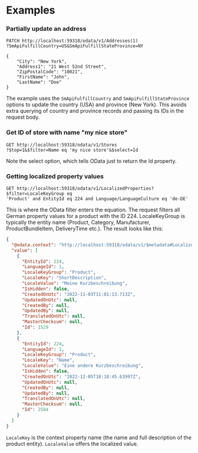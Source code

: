 # Examples

### Partially update an address

```
PATCH http://localhost:59318/odata/v1/Addresses(1)
?SmApiFulfillCountry=US&SmApiFulfillStateProvince=NY

{ 
    "City": "New York",
    "Address1": "21 West 52nd Street",
    "ZipPostalCode": "10021",
    "FirstName": "John", 
    "LastName": "Doe"
}
```

The example uses the `SmApiFulfillCountry` and `SmApiFulfillStateProvince` options to update the country (USA) and province (New York). This avoids extra querying of country and province records and passing its IDs in the request body.

### Get ID of store with name "my nice store"

```
GET http://localhost:59318/odata/v1/Stores
?$top=1&$filter=Name eq 'my nice store'&$select=Id
```

Note the select option, which tells OData just to return the Id property.

### Getting localized property values

```
GET http://localhost:59318/odata/v1/LocalizedProperties?$filter=LocaleKeyGroup eq
'Product' and EntityId eq 224 and Language/LanguageCulture eq 'de-DE'
```

This is where the OData filter enters the equation. The request filters all German property values for a product with the ID 224. LocaleKeyGroup is typically the entity name (Product, Category, Manufacturer, ProductBundleItem, DeliveryTime etc.). The result looks like this:

```json
{
  "@odata.context": "http://localhost:59318/odata/v1/$metadata#LocalizedProperties",
  "value": [
    {
      "EntityId": 224,
      "LanguageId": 1,
      "LocaleKeyGroup": "Product",
      "LocaleKey": "ShortDescription",
      "LocaleValue": "Meine Kurzbeschreibung",
      "IsHidden": false,
      "CreatedOnUtc": "2022-11-03T11:01:13.713Z",
      "UpdatedOnUtc": null,
      "CreatedBy": null,
      "UpdatedBy": null,
      "TranslatedOnUtc": null,
      "MasterChecksum": null,
      "Id": 1529
    },
    {
      "EntityId": 224,
      "LanguageId": 1,
      "LocaleKeyGroup": "Product",
      "LocaleKey": "Name",
      "LocaleValue": "Eine andere Kurzbeschreibung",
      "IsHidden": false,
      "CreatedOnUtc": "2022-12-05T10:18:45.63997Z",
      "UpdatedOnUtc": null,
      "CreatedBy": null,
      "UpdatedBy": null,
      "TranslatedOnUtc": null,
      "MasterChecksum": null,
      "Id": 2584
    }
  ]
}
```

`LocaleKey` is the context property name (the name and full description of the product entity). `LocaleValue` offers the localized value.

